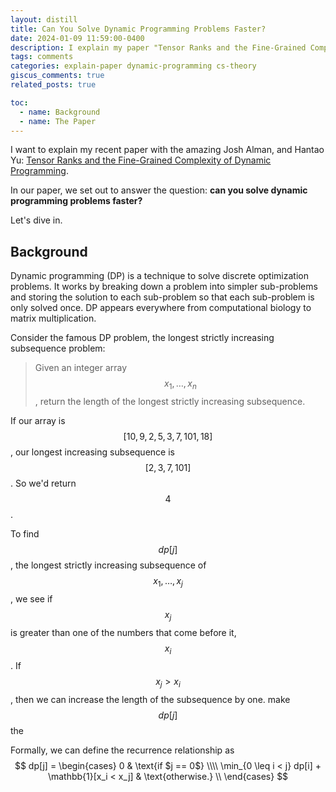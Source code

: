 ```yaml
---
layout: distill
title: Can You Solve Dynamic Programming Problems Faster?
date: 2024-01-09 11:59:00-0400
description: I explain my paper "Tensor Ranks and the Fine-Grained Complexity of Dynamic Programming".
tags: comments
categories: explain-paper dynamic-programming cs-theory
giscus_comments: true
related_posts: true

toc:
  - name: Background
  - name: The Paper
---
```


I want to explain my recent paper with the amazing Josh Alman, and Hantao Yu: [Tensor Ranks and the Fine-Grained Complexity of Dynamic Programming](https://arxiv.org/abs/2309.04683).

In our paper, we set out to answer the question: **can you solve dynamic programming problems faster?**

Let's dive in.

## Background

Dynamic programming (DP) is a technique to solve discrete optimization problems. It works by breaking down a problem into simpler sub-problems and storing the solution to each sub-problem so that each sub-problem is only solved once. DP appears everywhere from computational biology to matrix multiplication.

Consider the famous DP problem, the longest strictly increasing subsequence problem:

> Given an integer array $$x_1, \dots, x_n$$,
> return the length of the longest strictly increasing subsequence.

If our array is $$[10,9,2,5,3,7,101,18]$$, our longest increasing subsequence is $$[2,3,7,101]$$. So we'd return $$4$$.

To find $$dp[j]$$, the longest strictly increasing subsequence of $$x_1, \dots, x_j$$, we see if $$x_j$$ is greater than one of the numbers that come before it, $$x_i$$. If $$x_j > x_i$$, then we can increase the length of the subsequence by one. make $$dp[j]$$ the

Formally, we can define the recurrence relationship as
$$
    dp[j]
    =
    \begin{cases}
        0 & \text{if $j == 0$} \\\\
        \min_{0 \leq i < j} dp[i] + \mathbb{1}[x_i < x_j] & \text{otherwise.} \\
    \end{cases}
$$

